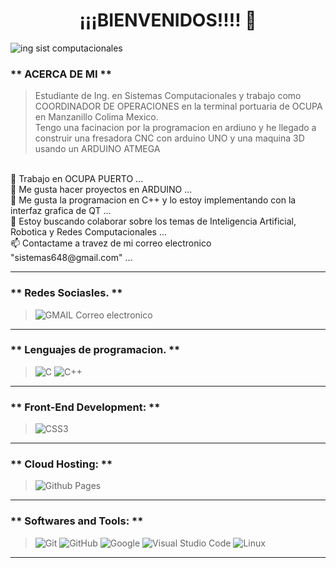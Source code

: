 # <h1 align="center">  ¡¡¡BIENVENIDOS!!!! 👋 <br>
 
![ing  sist computacionales](https://github.com/EXIA2000/EXIA2000/assets/164764193/8402470f-99f5-4d1f-8e72-2fe080a33fe5)

### ** ACERCA DE MI **  <br>
 
> Estudiante de Ing. en Sistemas Computacionales y trabajo como COORDINADOR DE OPERACIONES en la terminal portuaria de OCUPA en Manzanillo Colima Mexico.  <br>
> Tengo una facinacion por la programacion en ardiuno y he llegado a construir una fresadora CNC con arduino UNO y una maquina 3D usando un ARDUINO ATMEGA <br>
<br>
🔭 Trabajo en OCUPA PUERTO ...  <br>
🌱 Me gusta hacer proyectos en ARDUINO ... <br>
🥈 Me gusta la programacion en C++ y lo estoy implementando con la interfaz grafica de QT ... <br>
👯 Estoy buscando colaborar sobre los temas de Inteligencia Artificial, Robotica y Redes Computacionales ... <br>
📫 Contactame a travez de mi correo electronico "sistemas648@gmail.com" ... <br>

-----------------------------------------------------------------------------------------------------------------------------

### ** Redes Sociasles. **
> ![GMAIL](https://img.shields.io/badge/Gmail-D14836?style=for-the-badge&logo=gmail&logoColor=white)  Correo electronico

-----------------------------------------------------------------------------------------------------------------------------

### ** Lenguajes de programacion. **
> ![C](https://img.shields.io/badge/C%20-%232370ED.svg?style=for-the-badge&logo=c&logoColor=white)
![C++](https://img.shields.io/badge/C++%20-%2300599C.svg?style=for-the-badge&logo=c%2B%2B&logoColor=white)

-----------------------------------------------------------------------------------------------------------------------------

### ** Front-End Development: **
 > ![CSS3](https://img.shields.io/badge/CSS%20-%231572B6.svg?style=for-the-badge&logo=css3&logoColor=white)

 -----------------------------------------------------------------------------------------------------------------------------

 ### ** Cloud Hosting: **
> ![Github Pages](https://img.shields.io/badge/GitHub%20Pages-%23327FC7.svg?style=for-the-badge&logo=github&logoColor=white)

------------------------------------------------------------------------------------------------------------------------------

### ** Softwares and Tools: **
>  ![Git](https://img.shields.io/badge/git-%23F05033.svg?style=for-the-badge&logo=git&logoColor=white)
    ![GitHub](https://img.shields.io/badge/github-%23121011.svg?style=for-the-badge&logo=github&logoColor=white)
    ![Google](https://img.shields.io/badge/google-%234285F4.svg?style=for-the-badge&logo=google&logoColor=white)
    ![Visual Studio Code](https://img.shields.io/badge/Visual%20Studio%20Code-0078d7.svg?style=for-the-badge&logo=visual-studio-code&logoColor=white)
    ![Linux](https://img.shields.io/badge/Linux-FCC624?style=for-the-badge&logo=linux&logoColor=black) 

 ----------------------------------------------------------------------------------------------------------------------------

<!--
**EXIA2000/EXIA2000** is a ✨ _special_ ✨ repository because its `README.md` (this file) appears on your GitHub profile.

Here are some ideas to get you started:

- 🔭 Trabajo en OCUPA PUERTO 
- 🌱 I’m currently learning ...
- 👯 I’m looking to collaborate on ...
- 🤔 I’m looking for help with ...
- 💬 Ask me about ...
- 📫 How to reach me: ...
- 😄 Pronouns: ...
- ⚡ Fun fact: ...
-->
